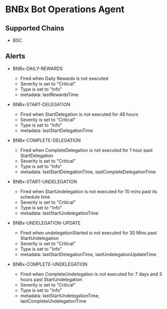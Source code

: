 # BNBx Bot Operations Agent

## Supported Chains

- BSC

## Alerts

- BNBx-DAILY-REWARDS

  - Fired when Daily Rewards is not executed
  - Severity is set to "Critical"
  - Type is set to "Info"
  - metadata: lastRewardsTime

- BNBx-START-DELEGATION

  - Fired when StartDelegation is not executed for 48 hours
  - Severity is set to "Critical"
  - Type is set to "Info"
  - metadata: lastStartDelegationTime

- BNBx-COMPLETE-DELEGATION

  - Fired when CompleteDelegation is not executed for 1 hour past StartDelegation
  - Severity is set to "Critical"
  - Type is set to "Info"
  - metadata: lastStartDelegationTime, lastCompleteDelegationTime

- BNBx-START-UNDELEGATION

  - Fired when StartUndelegation is not executed for 10 mins past its schedule time
  - Severity is set to "Critical"
  - Type is set to "Info"
  - metadata: lastStartUndelegationTime

- BNBx-UNDELEGATION-UPDATE

  - Fired when undelegationStarted is not executed for 30 Mins past StartUndelegation
  - Severity is set to "Critical"
  - Type is set to "Info"
  - metadata: lastStartDelegationTime, lastUndelegationUpdateTime

- BNBx-COMPLETE-UNDELEGATION

  - Fired when CompleteUndelegation is not executed for 7 days and 3 hours past StartUndelegation
  - Severity is set to "Critical"
  - Type is set to "Info"
  - metadata: lastStartUndelegationTime, lastCompleteUndelegationTime

